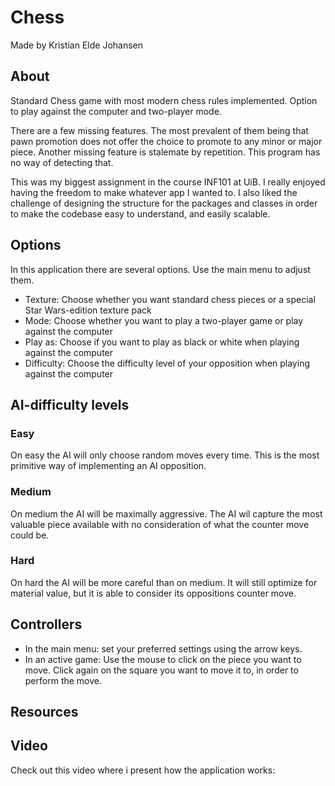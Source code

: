 # Chess

Made by Kristian Elde Johansen


## About
Standard Chess game with most modern chess rules implemented. Option to play against the computer and two-player mode.

There are a few missing features. The most prevalent of them being that pawn promotion does not offer the choice to promote to any minor or major piece. Another missing feature is stalemate by repetition. This program has no way of detecting that. 

This was my biggest assignment in the course INF101 at UiB. I really enjoyed having the freedom to make whatever app I wanted to. I also liked the challenge of designing the structure for the packages and classes in order to make the codebase easy to understand, and easily scalable.

## Options
In this application there are several options. Use the main menu to adjust them.
- Texture: Choose whether you want standard chess pieces or a special Star Wars-edition texture pack
- Mode: Choose whether you want to play a two-player game or play against the computer
- Play as: Choose if you want to play as black or white when playing against the computer
- Difficulty: Choose the difficulty level of your opposition when playing against the computer

## AI-difficulty levels
### Easy
On easy the AI will only choose random moves every time. This is the most primitive way of implementing an AI opposition.

### Medium
On medium the AI will be maximally aggressive. The AI wil capture the most valuable piece available with no consideration of what the counter move could be.

### Hard
On hard the AI will be more careful than on medium. It will still optimize for material value, but it is able to consider its oppositions counter move.

## Controllers
- In the main menu: set your preferred settings using the arrow keys.
- In an active game: Use the mouse to click on the piece you want to move. Click again on the square you want to move it to, in order to perform the move.

## Resources

## Video
Check out this video where i present how the application works: 